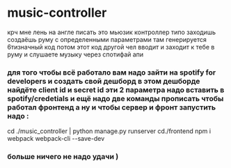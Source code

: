 # music-controller
крч мне лень на англе писать это мьюзик контроллер типо заходишь создаёшь руму с определенными параметрами там генерируется 6тизначный код потом этот код другой чел вводит и заходит к тебе в руму и слушаете музыку через спотифай апи 


### для того чтобы всё работало вам надо зайти на spotify for developers и создать свой дешборд в этом дешборде найдёте client id и secret id эти 2 параметра надо вставить в spotify/credetials и ещё надо две команды прописать чтобы работал фронтенд   а ну и чтобы сервер и фронт запустить надо :
cd ./music_controller | python manage.py runserver
 cd./frontend 
npm i webpack webpack-cli --save-dev
### больше ничего не надо удачи )